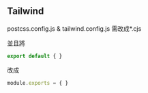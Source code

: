 ## Tailwind
postcss.config.js & tailwind.config.js 需改成*.cjs

並且將
```js
export default { } 
```
改成
```js
module.exports = { }
```
